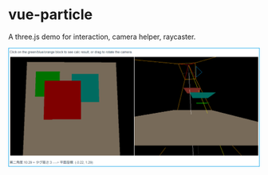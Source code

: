 # vue-particle
A three.js demo for interaction, camera helper, raycaster.

![screenshot](https://raw.githubusercontent.com/hydraslay/vue-particle/master/intro.png)

